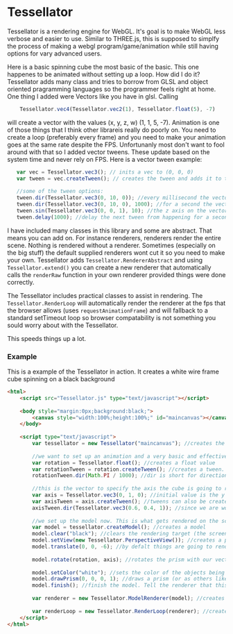 # Tessellator

Tessellator is a rendering engine for WebGL. It's goal is to make WebGL less verbose and easier to use. Similar to THREE.js, this is supposed to simplfy the process of making a webgl program/game/animation while still having options for vary advanced users.

Here is a basic spinning cube the most basic of the basic. This one happenes to be animated without setting up a loop. How did I do it? Tessellator adds many class and tries to borrow from GLSL and object oriented pragramming languages so the programmer feels right at home. One thing I added were Vectors like you have in glsl. Calling

```javascript
    Tessellator.vec4(Tessellator.vec2(1), Tessellator.float(5), -7)
```

will create a vector with the values (x, y, z, w) (1, 1, 5, -7). Animation is one of those things that I think other librareis really do poorly on. You need to create a loop (preferably every frame) and you need to make your animation goes at the same rate despite the FPS. Unfortunanly most don't want to fool around with that so I added vector tweens. These update based on the system time and never rely on FPS. Here is a vector tween example:

```javascript
   var vec = Tessellator.vec3(); // inits a vec to (0, 0, 0)
   var tween = vec.createTween(); // creates the tween and adds it to the vec
   
   //some of the tween options:
   tween.dir(Tessellator.vec3(0, 10, 0)); //every millisecond the vector will increase its y value by 10
   tween.dir(Tessellator.vec3(0, 10, 0), 1000); //for a second the vector will move 10 units on the y axis
   tween.sin(Tessellater.vec3(0, 0, 1), 10); //the z axis on the vector is going to ossolate at 10hz
   tween.delay(1000); //delay the next tween from happening for a second
```

I have included many classes in this library and some are abstract. That means you can add on. For instance renderers, renderers render the entire scene. Nothing is rendered without a renderer. Sometimes (especially on the big stuff) the default supplied renderers wont cut it so you need to make your own. Tessellator adds ```Tessellator.RendererAbstract``` and using ```Tessellator.extend()``` you can create a new renderer that automatically calls the ```renderRaw``` function in your own renderer provided things were done correctly.


The Tessellator includes practical classes to assist in rendering. The ```Tessellator.RenderLoop``` will automatically render the renderer at the fps that the browser allows (uses ```requestAnimationFrame```) and will fallback to a standard setTimeout loop so browser compatability is not something you sould worry about with the Tessellator.

This speeds things up a lot.

### Example ###

This is a example of the Tessellator in action. It creates a white wire frame cube spinning on a black background

```html
<html>
    <script src="Tessellator.js" type="text/javascript"></script>
    
    <body style="margin:0px;background:black;">
        <canvas style="width:100%;height:100%;" id="maincanvas"></canvas>
    </body>
    
    <script type="text/javascript">
        var tessellator = new Tessellator("maincanvas"); //creates the main tessellator object and we are linking our canvas to it.
        
        //we want to set up an animation and a very basic and effective solution to movement is vectors and floats.
        var rotation = Tessellator.float(); //creates a float value
        var rotationTween = rotation.createTween(); //creates a tween. This dynamically changes the float value and creates an animation
        rotationTween.dir(Math.PI / 1000); //dir is short for direction. This simply makes adds the value passed add to the float every millisecond
        
        //this is the vector to specify the axis the cube is going to rotate around
        var axis = Tessellator.vec3(0, 1, 0); //initial value is the y axis (x, y, z)
        var axisTween = axis.createTween(); //tweens can also be created for vectors
        axisTween.dir(Tessellator.vec3(0.6, 0.4, 1)); //since we are working with a 3d vector we need to pass a 3d vector to the dir function
        
        //we set up the model now. This is what gets rendered on the screen
        var model = tessellator.createModel(); //creates a model
        model.clear("black"); //clears the rendering target (the screen) to the color black
        model.setView(new Tessellator.PerspectiveView()); //creates a persepective view. You can also set this to a orthographic view.
        model.translate(0, 0, -6); //by defalt things are going to render right at the camera. This moves the objects back.
        
        model.rotate(rotation, axis); //rotates the prism with our vectors with tweens
        
        model.setColor("white"); //sets the color of the objects being created with the model.
        model.drawPrism(0, 0, 0, 1); //draws a prism (or as others like to call a wire frame). fillPrism will make a solid cube.
        model.finish(); //finish the model. Tell the renderer that this is ready to be rendered.
        
        var renderer = new Tessellator.ModelRenderer(model); //creates a renderer that will render our model
        
        var renderLoop = new Tessellator.RenderLoop(renderer); //creates a render loop. By defaut, this will render as fast as possible
    </script>
</html>
```
